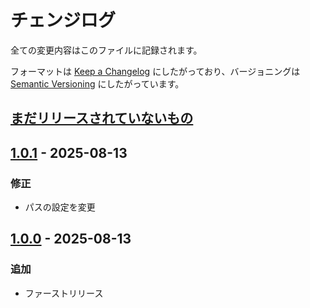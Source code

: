 # チェンジログ

全ての変更内容はこのファイルに記録されます。

フォーマットは [Keep a Changelog](https://keepachangelog.com/en/1.1.0/) にしたがっており、バージョニングは [Semantic Versioning](https://semver.org/spec/v2.0.0.html) にしたがっています。

## [まだリリースされていないもの]

## [1.0.1] - 2025-08-13

### 修正

- パスの設定を変更

## [1.0.0] - 2025-08-13

### 追加

- ファーストリリース

[まだリリースされていないもの]: https://github.com/izzet-mtg/random-commander-jp/compare/v1.0.1...HEAD
[1.0.1]: https://github.com/izzet-mtg/random-commander-jp/compare/v1.0.0...v1.0.1
[1.0.0]: https://github.com/izzet-mtg/random-commander-jp/releases/tag/v1.0.0

